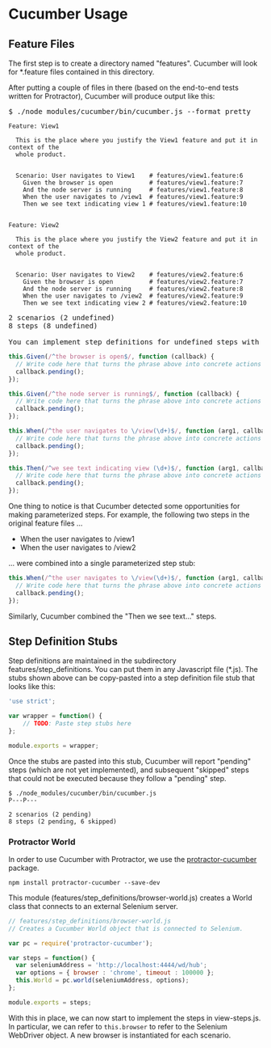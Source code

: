 Cucumber Usage
==============

## Feature Files

The first step is to create a directory named "features".  Cucumber will look for
*.feature files contained in this directory.

After putting a couple of files in there (based on the end-to-end tests written for
Protractor), Cucumber will produce output like this:

<pre>
$ ./node_modules/cucumber/bin/cucumber.js --format pretty
</pre>
```gherkin
Feature: View1

  This is the place where you justify the View1 feature and put it in context of the
  whole product.


  Scenario: User navigates to View1    # features/view1.feature:6
    Given the browser is open          # features/view1.feature:7
    And the node server is running     # features/view1.feature:8
    When the user navigates to /view1  # features/view1.feature:9
    Then we see text indicating view 1 # features/view1.feature:10


Feature: View2

  This is the place where you justify the View2 feature and put it in context of the
  whole product.


  Scenario: User navigates to View2    # features/view2.feature:6
    Given the browser is open          # features/view2.feature:7
    And the node server is running     # features/view2.feature:8
    When the user navigates to /view2  # features/view2.feature:9
    Then we see text indicating view 2 # features/view2.feature:10
```
<pre>
2 scenarios (2 undefined)
8 steps (8 undefined)

You can implement step definitions for undefined steps with these snippets:
</pre>
```js
this.Given(/^the browser is open$/, function (callback) {
  // Write code here that turns the phrase above into concrete actions
  callback.pending();
});

this.Given(/^the node server is running$/, function (callback) {
  // Write code here that turns the phrase above into concrete actions
  callback.pending();
});

this.When(/^the user navigates to \/view(\d+)$/, function (arg1, callback) {
  // Write code here that turns the phrase above into concrete actions
  callback.pending();
});

this.Then(/^we see text indicating view (\d+)$/, function (arg1, callback) {
  // Write code here that turns the phrase above into concrete actions
  callback.pending();
});
```

One thing to notice is that Cucumber detected some opportunities for making
parameterized steps.  For example, the following two steps in the original feature
files ...

* When the user navigates to /view1
* When the user navigates to /view2

... were combined into a single parameterized step stub:

```js
this.When(/^the user navigates to \/view(\d+)$/, function (arg1, callback) {
  // Write code here that turns the phrase above into concrete actions
  callback.pending();
});
```

Similarly, Cucumber combined the "Then we see text..." steps.

## Step Definition Stubs

Step definitions are maintained in the subdirectory features/step_definitions.  You
can put them in any Javascript file (*.js).  The stubs shown above can be
copy-pasted into a step definition file stub that looks like this:

```js
'use strict';

var wrapper = function() {
    // TODO: Paste step stubs here
};

module.exports = wrapper;
```

Once the stubs are pasted into this stub, Cucumber will report "pending" steps
(which are not yet implemented), and subsequent "skipped" steps that could not be
executed because they follow a "pending" step.

```
$ ./node_modules/cucumber/bin/cucumber.js
P---P---

2 scenarios (2 pending)
8 steps (2 pending, 6 skipped)
```

### Protractor World

In order to use Cucumber with Protractor, we use the
[protractor-cucumber](https://github.com/andrewkeig/protractor-cucumber) package.

```
npm install protractor-cucumber --save-dev
```

This module (features/step_definitions/browser-world.js) creates a World class that
connects to an external Selenium server.

```js
// features/step_definitions/browser-world.js
// Creates a Cucumber World object that is connected to Selenium.

var pc = require('protractor-cucumber');

var steps = function() {
  var seleniumAddress = 'http://localhost:4444/wd/hub';
  var options = { browser : 'chrome', timeout : 100000 };
  this.World = pc.world(seleniumAddress, options);
};

module.exports = steps;
```

With this in place, we can now start to implement the steps in view-steps.js.  In
particular, we can refer to `this.browser` to refer to the Selenium WebDriver
object.  A new browser is instantiated for each scenario.
